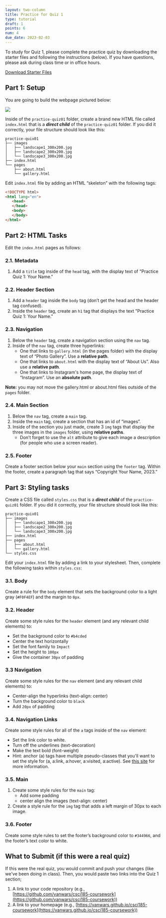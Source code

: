 ```yaml
---
layout: two-column
title: Practice for Quiz 1
type: tutorial
draft: 1
points: 6
num: 4
due_date: 2023-02-03
---
```


<style>
    img {
        max-width: 70%;
    }
</style>

To study for Quiz 1, please complete the practice quiz by downloading the starter files and following the instructions (below). If you have questions, please ask during class time or in office hours. 

<a href="/spring2024/course-files/activities/practice-quiz01.zip" class="nu-button">Download Starter Files <i class="fas fa-download"></i></a>

## Part 1: Setup
You are going to build the webpage pictured below:

<img src="/spring2024/assets/images/quizzes/practice_quiz01/exercise01.png" />

Inside of the `practice-quiz01` folder, create a brand new HTML file called `index.html` that is a ***direct child*** of the `practice-quiz01` folder. If you did it correctly, your file structure should look like this:

```shell
practice-quix01
├── images
│   ├── landscape1_300x200.jpg
│   ├── landscape2_300x200.jpg
│   └── landscape3_300x200.jpg
├── index.html
└── pages
    ├── about.html
    └── gallery.html
```

Edit `index.html` file by adding an HTML “skeleton” with the following tags:

```html
<!DOCTYPE html>
<html lang="en">
   <head>
   </head>
   <body>
   </body>
</html>
```

## Part 2: HTML Tasks
Edit the `index.html` pages as follows:

### 2.1. Metadata
1. Add a `title` tag inside of the `head` tag, with the display text of "Practice Quiz 1: Your Name."

### 2.2. Header Section
1. Add a `header` tag inside the `body` tag (don’t get the head and the header tag confused). 
1. Inside the `header` tag, create an `h1` tag that displays the text "Practice Quiz 1: Your Name."

### 2.3. Navigation
1. Below the `header` tag, create a navigation section using the `nav` tag. 
1. Inside of the `nav` tag, create three hyperlinks:
    * One that links to `gallery.html` (in the pages folder) with the display text of “Photo Gallery”. Use a **relative path**.
    * One that links to `about.html` with the display text of “About Us”. Also use a **relative path**.
    * One that links to Instagram's home page, the display text of “Instagram”. Use an **absolute path**.

**Note:** you may not move the gallery.html or about.html files outside of the `pages` folder. 

### 2.4. Main Section
1. Below the `nav` tag, create a `main` tag. 
1. Inside the `main` tag, create a section that has an id of “images”.
1. Inside of the section you just made, create 3 `img` tags that display the three images in the `images` folder, using **relative paths**. 
    * Don’t forget to use the `alt` attribute to give each image a description (for people who use a screen reader).

### 2.5. Footer
Create a footer section below your `main` section using the `footer` tag. Within the footer, create a paragraph tag that says “Copyright Your Name, 2023.”


## Part 3: Styling tasks
Create a CSS file called `styles.css` that is a ***direct child*** of the `practice-quiz01` folder. If you did it correctly, your file structure should look like this:

```shell
practice-quix01
├── images
│   ├── landscape1_300x200.jpg
│   ├── landscape2_300x200.jpg
│   └── landscape3_300x200.jpg
├── index.html
├── pages
│   ├── about.html
│   └── gallery.html
└── styles.css
```

Edit your `index.html` file by adding a link to your stylesheet. Then, complete the following tasks within `styles.css`:

### 3.1. Body
Create a rule for the `body` element that sets the background color to a light gray (`#F0F4EF`) and the margin to `0px`.

### 3.2. Header
Create some style rules for the `header` element (and any relevant child elements) to:
* Set the background color to `#b4cded`
* Center the text horizontally
* Set the font family to `Impact`
* Set the height to `100px`
* Give the container `30px` of padding

### 3.3 Navigation
Create some style rules for the `nav` element (and any relevant child elements) to:
* Center-align the hyperlinks (text-align: center)
* Turn the background color to `black`
* Add `20px` of padding

### 3.4. Navigation Links
Create some style rules for all of the `a` tags inside of the `nav` element:
* Set the link color to white.
* Turn off the underlines (text-decoration)
* Make the text bold (font-weight)
* Hint: anchor (a) tags have multiple pseudo-classes that you'll want to set the style for (a, a:link, a:hover, a:visited, a:active). See <a href="https://www.w3schools.com/css/css_link.asp" target="_blank">this site</a> for more information.

### 3.5. Main
1. Create some style rules for the `main` tag:
    * Add some padding
    * center align the images (text-align: center)
1. Create a style rule for the `img` tag that adds a left margin of 30px to each image.

### 3.6. Footer
Create some style rules to set the footer’s background color to `#344966`, and the footer’s text color to white.


## What to Submit (if this were a real quiz)
If this were the real quiz, you would commit and push your changes (like we've been doing in class). Then, you would paste two links into the Quiz 1 section;
1. A link to your code repository (e.g., [https://github.com/vanwars/csci185-coursework](https://github.com/vanwars/csci185-coursework))
2. A link to your homepage (e.g., [https://vanwars.github.io/csci185-coursework](https://vanwars.github.io/csci185-coursework))